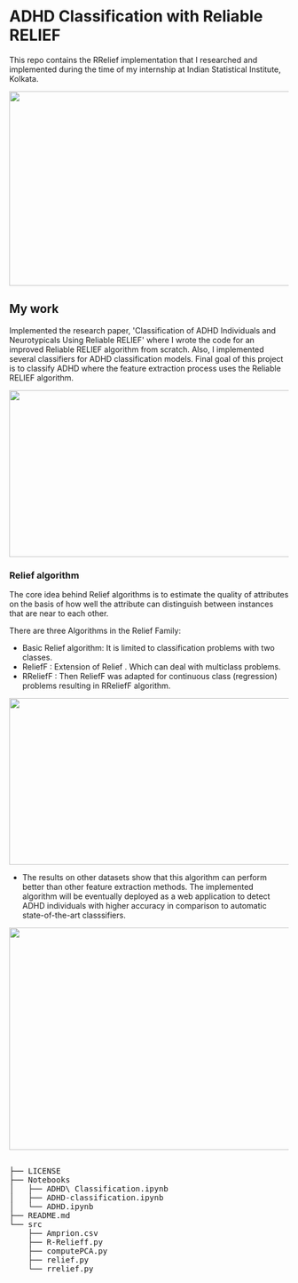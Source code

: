 # ADHD Classification with Reliable RELIEF

This repo contains the RRelief implementation that I researched and implemented during the time of my internship at Indian Statistical Institute, Kolkata. 

<p  align="center"><img width = "900" height=350" src = "https://raw.githubusercontent.com/Bhard27/ADHD-Classification-with-Reliable-RELIEF/main/assets/paper.png?token=AMFAV34ZV4XNFXJ67D4B2Y3BNHJPW"></p>

## My work

Implemented the research paper, 'Classification of ADHD Individuals and Neurotypicals Using Reliable RELIEF' where I wrote the code for an improved Reliable RELIEF algorithm from scratch. Also, I implemented several classifiers for ADHD classification models. Final goal of this project is to classify ADHD where the feature extraction process uses the Reliable RELIEF algorithm. 

<p  align="center"><img width = "650" height=300" src = "https://raw.githubusercontent.com/Bhard27/ADHD-Classification-with-Reliable-RELIEF/main/assets/ADHD-thumbnail.png?token=AMFAV36ACLI5QUP55LWJUN3BNHK2S"></p>

    
### Relief algorithm    

The core idea behind Relief algorithms is to estimate the quality of attributes on the basis of how well the attribute can distinguish between instances that are near to each other.


There are three Algorithms in the Relief Family:
- Basic Relief algorithm: It is limited to classification problems with two classes.
- ReliefF : Extension of Relief . Which can deal with multiclass problems.
- RReliefF : Then ReliefF was adapted for continuous class (regression) problems resulting in RReliefF algorithm.


<p  align="center"><img width = "550" height=300" src = "https://raw.githubusercontent.com/Bhard27/ADHD-Classification-with-Reliable-RELIEF/main/assets/relief-algo.png?token=AMFAV3ZK4CVVDL24NBWRD2DBNHG6E"></p>

- The results on other datasets show that this algorithm can perform better than other feature extraction methods. The implemented algorithm will be eventually deployed as a web application to detect ADHD individuals with higher accuracy in comparison to automatic state-of-the-art classsifiers.

<p  align="center"><img width = "750" height=400" src = "https://raw.githubusercontent.com/Bhard27/ADHD-Classification-with-Reliable-RELIEF/main/assets/fMRI-output.jpg?token=AMFAV33JXHZFOOCO5PXRB2DBNHKTQ"></p>

<pre>

├── LICENSE
├── Notebooks
│   ├── ADHD\ Classification.ipynb
│   ├── ADHD-classification.ipynb
│   └── ADHD.ipynb
├── README.md
└── src
    ├── Amprion.csv
    ├── R-Relieff.py
    ├── computePCA.py
    ├── relief.py
    └── rrelief.py
</pre>
